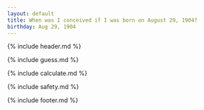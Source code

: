```yaml
---
layout: default
title: When was I conceived if I was born on August 29, 1904?
birthday: Aug 29, 1904
---
```


{% include header.md %}

{% include guess.md %}

{% include calculate.md %}

{% include safety.md %}

{% include footer.md %}



